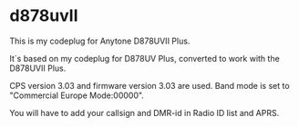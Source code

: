 # d878uvII
This is my codeplug for Anytone D878UVII Plus.

It´s based on my codeplug for D878UV Plus, converted to work with the D878UVII Plus.

CPS version 3.03 and firmware version 3.03 are used.
Band mode is set to "Commercial Europe Mode:00000".

You will have to add your callsign and DMR-id in Radio ID list and APRS.
